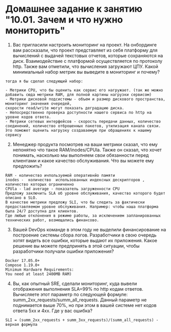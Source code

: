 # Домашнее задание к занятию "10.01. Зачем и что нужно мониторить"


1. Вас пригласили настроить мониторинг на проект. На онбординге вам рассказали, что проект представляет из себя 
платформу для вычислений с выдачей текстовых отчетов, которые сохраняются на диск. Взаимодействие с платформой 
осуществляется по протоколу http. Также вам отметили, что вычисления загружают ЦПУ. Какой минимальный набор метрик вы
выведите в мониторинг и почему?
```Исходя из вопроса, уже можно определить, что нужно мониторить, поэтому постараемся не брать метрики которые вряд-ли понадобятся, 
тогда я бы сделал следующий набор:  

- Метрики CPU, что бы оценить как сервис его нагружает. (так же можно добавить сюда метрики RAM, для полной картины нагрузки сервисом)
- Метрики дисковой подсистемы - объем и размер дискового пространства, мониторинг значения очередей, 
скорости read/write могут показать деградацию диска.  
- Непосредственно проверка доступности нашего сервиса по http на уровне кодов ответа.  
- Метрики сетевых интерфейсов - скорость передачи данных, количество соединений, количество отброшенных пакетов, утилизация канала связи. 
Это поможет оценить нагрузку создаваемую при обращениях к нашему сервису
```  


2. Менеджер продукта посмотрев на ваши метрики сказал, что ему непонятно что такое RAM/inodes/CPUla. Также он сказал, 
что хочет понимать, насколько мы выполняем свои обязанности перед клиентами и какое качество обслуживания. Что вы 
можете ему предложить?
```
RAM - количество ичпользуемой оперативнйо памяти
inodes -  количество  использованных индексных дескрипторов , количество которых ограниченно
CPUla - lad averagе - показатель загруженности CPU
Предложу заключить SLA об уровне обслуживания, качество которого будет описано в SLO. 
В качестве метрики предложу SLI, что бы следить за фактически предоставляемом уровне обслуживания. Например: чтобы наша платформа была 24/7 доступна для клиентов. 
Где любые отклонения в режиме работы, за исключением запланированных технических работ, возмещались финансово. 
```

3. Вашей DevOps команде в этом году не выделили финансирование на построение системы сбора логов. Разработчики в свою 
очередь хотят видеть все ошибки, которые выдают их приложения. Какое решение вы можете предпринять в этой ситуации, 
чтобы разработчики получали ошибки приложения?
```Настроить ELK  или Sentry. Тем более минимальные требования для разворачивания Sentry не такие и большие (Requirements
Docker 17.05.0+
Compose 1.19.0+
Minimum Hardware Requirements:
You need at least 2400MB RAM)
```

4. Вы, как опытный SRE, сделали мониторинг, куда вывели отображения выполнения SLA=99% по http кодам ответов. 
Вычисляете этот параметр по следующей формуле: summ_2xx_requests/summ_all_requests. Данный параметр не поднимается выше 
70%, но при этом в вашей системе нет кодов ответа 5xx и 4xx. Где у вас ошибка?

``` В этой формуле не учитываются ошибки с кодами 3xx.
SLI = (summ_2xx_requests + summ_3xx_requests)/(summ_all_requests) - верная формула
```


